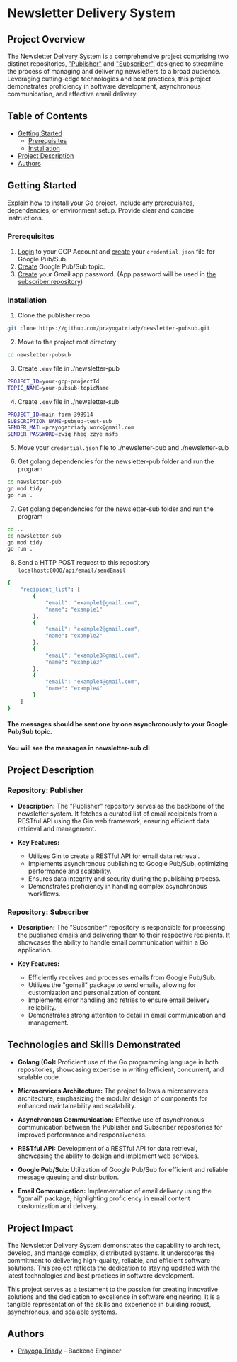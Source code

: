 # Newsletter Delivery System

## Project Overview

The Newsletter Delivery System is a comprehensive project comprising two distinct repositories, ["Publisher"](https://github.com/prayogatriady/newsletter-pubsub/newsletter-pub) and ["Subscriber"](https://github.com/prayogatriady/newsletter-pubsub/newsletter-sub), designed to streamline the process of managing and delivering newsletters to a broad audience. Leveraging cutting-edge technologies and best practices, this project demonstrates proficiency in software development, asynchronous communication, and effective email delivery.

## Table of Contents

- [Getting Started](#getting-started)
  - [Prerequisites](#prerequisites)
  - [Installation](#installation)
- [Project Description](#Project-Description)
- [Authors](#authors)

## Getting Started

Explain how to install your Go project. Include any prerequisites, dependencies, or environment setup. Provide clear and concise instructions.

### Prerequisites

1. [Login](https://cloud.google.com/) to your GCP Account and [create](https://cloud.google.com/iam/docs/keys-create-delete) your `credential.json` file for Google Pub/Sub.
2. [Create](https://cloud.google.com/pubsub/docs/create-topic) Google Pub/Sub topic.
2. [Create](https://www.getmailbird.com/gmail-app-password/) your Gmail app password. (App password will be used in [the subscriber repository](https://github.com/prayogatriady/newsletter-pubsub/newsletter-sub))

### Installation

1. Clone the publisher repo

```sh
git clone https://github.com/prayogatriady/newsletter-pubsub.git
```

2. Move to the project root directory
```sh
cd newsletter-pubsub
```

3. Create `.env` file in ./newsletter-pub
```sh
PROJECT_ID=your-gcp-projectId
TOPIC_NAME=your-pubsub-topicName
```

4. Create `.env` file in ./newsletter-sub
```sh
PROJECT_ID=main-form-398914
SUBSCRIPTION_NAME=pubsub-test-sub
SENDER_MAIL=prayogatriady.work@gmail.com
SENDER_PASSWORD=zwiq hheg zzye msfs
```

5. Move your `credential.json` file to ./newsletter-pub and ./newsletter-sub

6. Get golang dependencies for the newsletter-pub folder and run the program
```sh
cd newsletter-pub
go mod tidy
go run .
```

7. Get golang dependencies for the newsletter-sub folder and run the program
```sh
cd ..
cd newsletter-sub
go mod tidy
go run .
```

8. Send a HTTP POST request to this repository `localhost:8000/api/email/sendEmail`
```sh
{
    "recipient_list": [
        {
            "email": "example1@gmail.com",
            "name": "example1"
        },
        {
            "email": "example2@gmail.com",
            "name": "example2"
        },
        {
            "email": "example3@gmail.com",
            "name": "example3"
        },
        {
            "email": "example4@gmail.com",
            "name": "example4"
        }
    ]
}
```

#### The messages should be sent one by one asynchronously to your Google Pub/Sub topic.
#### You will see the messages in newsletter-sub cli

## Project Description

### Repository: Publisher

- **Description:** The "Publisher" repository serves as the backbone of the newsletter system. It fetches a curated list of email recipients from a RESTful API using the Gin web framework, ensuring efficient data retrieval and management.

- **Key Features:**
  - Utilizes Gin to create a RESTful API for email data retrieval.
  - Implements asynchronous publishing to Google Pub/Sub, optimizing performance and scalability.
  - Ensures data integrity and security during the publishing process.
  - Demonstrates proficiency in handling complex asynchronous workflows.

### Repository: Subscriber

- **Description:** The "Subscriber" repository is responsible for processing the published emails and delivering them to their respective recipients. It showcases the ability to handle email communication within a Go application.

- **Key Features:**
  - Efficiently receives and processes emails from Google Pub/Sub.
  - Utilizes the "gomail" package to send emails, allowing for customization and personalization of content.
  - Implements error handling and retries to ensure email delivery reliability.
  - Demonstrates strong attention to detail in email communication and management.

## Technologies and Skills Demonstrated

- **Golang (Go):** Proficient use of the Go programming language in both repositories, showcasing expertise in writing efficient, concurrent, and scalable code.

- **Microservices Architecture:** The project follows a microservices architecture, emphasizing the modular design of components for enhanced maintainability and scalability.

- **Asynchronous Communication:** Effective use of asynchronous communication between the Publisher and Subscriber repositories for improved performance and responsiveness.

- **RESTful API:** Development of a RESTful API for data retrieval, showcasing the ability to design and implement web services.

- **Google Pub/Sub:** Utilization of Google Pub/Sub for efficient and reliable message queuing and distribution.

- **Email Communication:** Implementation of email delivery using the "gomail" package, highlighting proficiency in email content customization and delivery.


## Project Impact

The Newsletter Delivery System demonstrates the capability to architect, develop, and manage complex, distributed systems. It underscores the commitment to delivering high-quality, reliable, and efficient software solutions. This project reflects the dedication to staying updated with the latest technologies and best practices in software development.

This project serves as a testament to the passion for creating innovative solutions and the dedication to excellence in software engineering. It is a tangible representation of the skills and experience in building robust, asynchronous, and scalable systems.

## Authors
- [Prayoga Triady](https://www.linkedin.com/in/prayogatriady/) - Backend Engineer
